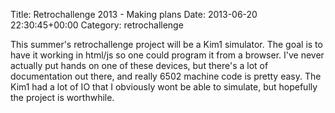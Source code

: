 Title: Retrochallenge 2013 - Making plans
Date: 2013-06-20 22:30:45+00:00
Category: retrochallenge

This summer's retrochallenge project will be a Kim1 simulator. The goal is to
have it working in html/js so one could program it from a browser. I've never
actually put hands on one of these devices, but there's a lot of documentation
out there, and really 6502 machine code is pretty easy. The Kim1 had a lot of
IO that I obviously wont be able to simulate, but hopefully the project is
worthwhile.

